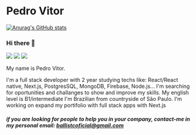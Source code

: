 # Pedro Vitor

[![Anurag's GitHub stats](https://github-readme-stats.vercel.app/api?username=Ballistc-dot&theme=dracula)](https://github.com/Ballistc-dot/github-readme-stats)
### Hi there 👋


<div style="display:inline_block">
  <img align:"center"  height:"30" width:"40" src="https://cdn.jsdelivr.net/gh/devicons/devicon/icons/react/react-original.svg"/> 
  <img align:"center" height:"30" width:"40"  src="https://cdn.jsdelivr.net/gh/devicons/devicon/icons/nextjs/nextjs-original.svg"/> 
  <img align:"center" height:"30" width:"40"  src="https://cdn.jsdelivr.net/gh/devicons/devicon/icons/nodejs/nodejs-original-wordmark.svg"/> 
 </div>





My name is Pedro Vitor.

I'm a full stack developer with 2 year studying techs like: React/React native, Next.js, PostgresSQL, MongoDB, Firebase, Node.js... 
I'm searching for oportunities and challanges to show and improve my skills. 
My english level is B1/intermediate
I'm Brazilian from countryside of São Paulo.
I'm working on expand my portifolio with full stack apps with Next.js


##### if you are looking for people to help you in your company, contact-me in my personal email: ballistcoficial@gmail.com

<!--
**Ballistc-dot/Ballistc-dot** is a ✨ _special_ ✨ repository because its `README.md` (this file) appears on your GitHub profile.

Here are some ideas to get you started:

- 🔭 I’m currently working on ...
- 🌱 I’m currently learning ...
- 👯 I’m looking to collaborate on ...
- 🤔 I’m looking for help with ...
- 💬 Ask me about ...
- 📫 How to reach me: ...
- 😄 Pronouns: ...
- ⚡ Fun fact: ...
-->
